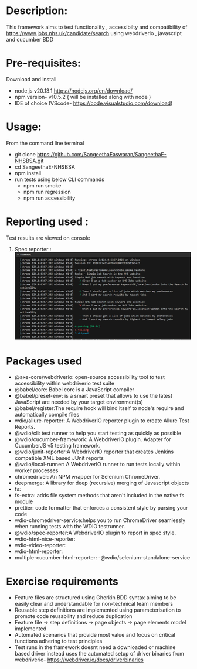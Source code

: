 # Description: 
This framework aims to test functionality , accessibilty and compatibility of https://www.jobs.nhs.uk/candidate/search using webdriverio , javascript and cucumber BDD

# Pre-requisites:
Download and install  
- node.js  v20.13.1  https://nodejs.org/en/download/
- npm version- v10.5.2 ( will be installed along with node )
- IDE of choice (VScode- https://code.visualstudio.com/download) 

# Usage:
From the command line terminal 
- git clone https://github.com/SangeethaEaswaran/SangeethaE-NHSBSA.git 
- cd SangeethaE-NHSBSA
- npm install 
- run tests using below CLI commands 
    - npm run smoke 
    - npm run regression
    - npm run accessibility

# Reporting used :
Test results are viewed on console 
1. Spec reporter : 
![alt text](image.png)

# Packages used 
- @axe-core/webdriverio: open-source accessibility tool to test accessibility within webdriverio test suite
- @babel/core: Babel core is a JavaScript compiler
- @babel/preset-env: is a smart preset that allows to use the latest JavaScript are needed by your target environment(s)
- @babel/register:The require hook will bind itself to node's require and automatically compile files
- wdio/allure-reporter: A WebdriverIO reporter plugin to create Allure Test Reports.
- @wdio/cli: test runner to help you start testing as quickly as possible
- @wdio/cucumber-framework: A WebdriverIO plugin. Adapter for CucumberJS v5 testing framework.
- @wdio/junit-reporter:A WebdriverIO reporter that creates Jenkins compatible XML based JUnit reports
- @wdio/local-runner: A WebdriverIO runner to run tests locally within worker processes
- chromedriver: An NPM wrapper for Selenium ChromeDriver.
- deepmerge: A library for deep (recursive) merging of Javascript objects
- fs:
- fs-extra: adds file system methods that aren't included in the native fs module 
- prettier: code formatter that enforces a consistent style by parsing your code
- wdio-chromedriver-service:helps you to run ChromeDriver seamlessly when running tests with the WDIO testrunner.
- @wdio/spec-reporter:A WebdriverIO plugin to report in spec style.
- wdio-html-nice-reporter: 
- wdio-video-reporter: 
- wdio-html-reporter: 
- multiple-cucumber-html-reporter:
-@wdio/selenium-standalone-service

# Exercise requirements 
- Feature files are structured using Gherkin BDD syntax aiming to be easily clear and understandable for non-technical team members 
- Reusable step definitions are implemented using parameterisation to promote code reusability and reduce duplication
- Feature file -> step definitions -> page objects -> page elements model implemented
- Automated scenarios that provide most value and focus on critical functions adhering to test principles 
- Test runs in the framework doesnt need a downloaded or machine based driver instead uses the automated setup of driver binaries from webdriverio- https://webdriver.io/docs/driverbinaries
